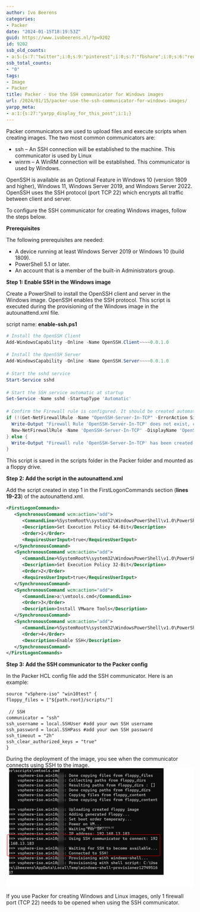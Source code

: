 ```yaml
---
author: Ivo Beerens
categories:
- Packer
date: "2024-01-15T18:19:53Z"
guid: https://www.ivobeerens.nl/?p=9202
id: 9202
ssb_old_counts:
- a:5:{s:7:"twitter";i:0;s:9:"pinterest";i:0;s:7:"fbshare";i:0;s:6:"reddit";i:0;s:6:"tumblr";N;}
ssb_total_counts:
- "0"
tags:
- Image
- Packer
title: Packer - Use the SSH communicator for Windows images
url: /2024/01/15/packer-use-the-ssh-communicator-for-windows-images/
yarpp_meta:
- a:1:{s:27:"yarpp_display_for_this_post";i:1;}
---
```


Packer communicators are used to upload files and execute scripts when creating images. The two most common communicators are:

- ssh – An SSH connection will be established to the machine. This communicator is used by Linux
- winrm – A WinRM connection will be established. This communicator is used by Windows.

OpenSSH is available as an Optional Feature in Windows 10 (version 1809 and higher), Windows 11, Windows Server 2019, and Windows Server 2022. OpenSSH uses the SSH protocol (port TCP 22) which encrypts all traffic between client and server.

To configure the SSH communicator for creating Windows images, follow the steps below.

**Prerequisites**

The following prerequisites are needed:

- A device running at least Windows Server 2019 or Windows 10 (build 1809).
- PowerShell 5.1 or later.
- An account that is a member of the built-in Administrators group.

**Step 1: Enable SSH in the Windows image**

Create a PowerShell to install the OpenSSH client and server in the Windows image. OpenSSH enables the SSH protocol. This script is executed during the provisioning of the Windows image in the autounattend.xml file.

script name: **enable-ssh.ps1**

```PowerShell  
# Install the OpenSSH Client
Add-WindowsCapability -Online -Name OpenSSH.Client~~~~0.0.1.0
 
# Install the OpenSSH Server
Add-WindowsCapability -Online -Name OpenSSH.Server~~~~0.0.1.0
 
# Start the sshd service
Start-Service sshd
 
# Start the SSH service automatic at startup
Set-Service -Name sshd -StartupType 'Automatic'
 
# Confirm the Firewall rule is configured. It should be created automatically by setup. Run the following to verify
if (!(Get-NetFirewallRule -Name "OpenSSH-Server-In-TCP" -ErrorAction SilentlyContinue | Select-Object Name, Enabled)) {
  Write-Output "Firewall Rule 'OpenSSH-Server-In-TCP' does not exist, creating it..."
  New-NetFirewallRule -Name 'OpenSSH-Server-In-TCP' -DisplayName 'OpenSSH Server (sshd)' -Enabled True -Direction Inbound -Protocol TCP -Action Allow -LocalPort 22
} else {
  Write-Output "Firewall rule 'OpenSSH-Server-In-TCP' has been created and exists."
}
```

This script is saved in the scripts folder in the Packer folder and mounted as a floppy drive.

**Step 2: Add the script in the autounattend.xml**

Add the script created in step 1 in the FirstLogonCommands section (**lines 19-23**) of the autounattend.xml.

```xml  
<FirstLogonCommands>
   <SynchronousCommand wcm:action="add">
      <CommandLine>%SystemRoot%\system32\WindowsPowerShell\v1.0\PowerShell.exe -Command "Set-ExecutionPolicy -ExecutionPolicy RemoteSigned -Force"</CommandLine>
      <Description>Set Execution Policy 64-Bit</Description>
      <Order>1</Order>
      <RequiresUserInput>true</RequiresUserInput>
   </SynchronousCommand>
   <SynchronousCommand wcm:action="add">
      <CommandLine>%SystemRoot%\system32\WindowsPowerShell\v1.0\PowerShell.exe -Command "Set-ExecutionPolicy -ExecutionPolicy RemoteSigned -Force"</CommandLine>
      <Description>Set Execution Policy 32-Bit</Description>
      <Order>2</Order>
      <RequiresUserInput>true</RequiresUserInput>
   </SynchronousCommand>
   <SynchronousCommand wcm:action="add">
      <CommandLine>a:\vmtools.cmd</CommandLine>
      <Order>3</Order>
      <Description>Install VMware Tools</Description>
   </SynchronousCommand>
   <SynchronousCommand wcm:action="add">
      <CommandLine>%SystemRoot%\system32\WindowsPowerShell\v1.0\PowerShell.exe -File a:\enable-ssh.ps1</CommandLine>
      <Order>4</Order>
      <Description>Enable SSH</Description>
   </SynchronousCommand>
</FirstLogonCommands>
```

**Step 3: Add the SSH communicator to the Packer config**

In the Packer HCL config file add the SSH communicator. Here is an example:

```shell
source "vSphere-iso" "win10test" {
floppy_files = ["${path.root}/scripts/"]
 
 // SSH
communicator = "ssh"
ssh_username = local.SSHUser #add your own SSH username
ssh_password = local.SSHPass #add your own SSH password
ssh_timeout = "2h"
ssh_clear_authorized_keys = "true"
}
```

During the deployment of the image, you see when the communicator connects using SSH to the image.
![packer](images/2-1024x644.png)

If you use Packer for creating Windows and Linux images, only 1 firewall port (TCP 22) needs to be opened when using the SSH communicator.




